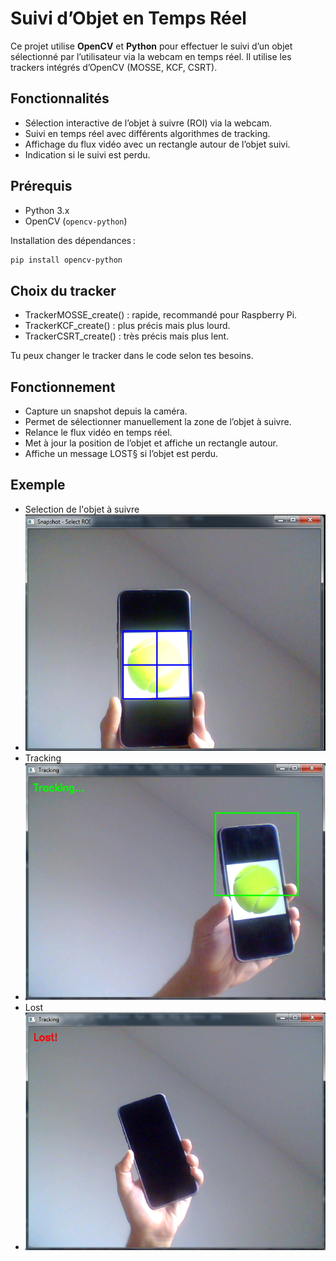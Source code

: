 # Suivi d’Objet en Temps Réel

Ce projet utilise **OpenCV** et **Python** pour effectuer le suivi d’un objet sélectionné par l’utilisateur via la webcam en temps réel. Il utilise les trackers intégrés d’OpenCV (MOSSE, KCF, CSRT).

## Fonctionnalités

- Sélection interactive de l’objet à suivre (ROI) via la webcam.
- Suivi en temps réel avec différents algorithmes de tracking.
- Affichage du flux vidéo avec un rectangle autour de l’objet suivi.
- Indication si le suivi est perdu.

## Prérequis

- Python 3.x
- OpenCV (`opencv-python`)

Installation des dépendances :

```bash
pip install opencv-python
```
## Choix du tracker

- TrackerMOSSE_create() : rapide, recommandé pour Raspberry Pi.
- TrackerKCF_create() : plus précis mais plus lourd.
- TrackerCSRT_create() : très précis mais plus lent.

Tu peux changer le tracker dans le code selon tes besoins.

## Fonctionnement

- Capture un snapshot depuis la caméra.
- Permet de sélectionner manuellement la zone de l’objet à suivre.
- Relance le flux vidéo en temps réel.
- Met à jour la position de l’objet et affiche un rectangle autour.
- Affiche un message LOST§ si l’objet est perdu.

## Exemple
- Selection de l'objet à suivre
- ![objdetector](objtrack2.PNG)
- Tracking
- ![objdetector](objtrack3.PNG)
- Lost
- ![objdetector](objtrack5.PNG)



